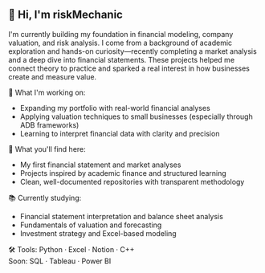 ## 👋 Hi, I'm riskMechanic

I'm currently building my foundation in financial modeling, company valuation, and risk analysis. I come from a background of academic exploration and hands-on curiosity—recently completing a market analysis and a deep dive into financial statements. These projects helped me connect theory to practice and sparked a real interest in how businesses create and measure value.

🔧 What I'm working on:
- Expanding my portfolio with real-world financial analyses
- Applying valuation techniques to small businesses (especially through ADB frameworks)
- Learning to interpret financial data with clarity and precision

💼 What you'll find here:
- My first financial statement and market analyses
- Projects inspired by academic finance and structured learning
- Clean, well-documented repositories with transparent methodology

📚 Currently studying:
- Financial statement interpretation and balance sheet analysis
- Fundamentals of valuation and forecasting
- Investment strategy and Excel-based modeling

🛠️ Tools:
Python · Excel · Notion · C++  
Soon: SQL · Tableau · Power BI
